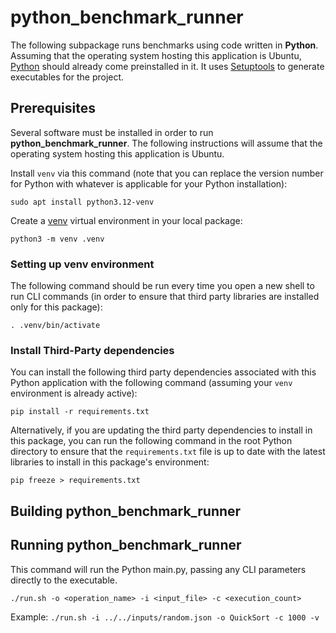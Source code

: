# python_benchmark_runner

The following subpackage runs benchmarks using code written in **Python**. Assuming that the operating system hosting this application is Ubuntu, [Python](https://www.python.org/downloads/) should already come preinstalled in it. It uses [Setuptools](https://setuptools.pypa.io/en/latest/index.html) to generate executables for the project.

## Prerequisites

Several software must be installed in order to run **python_benchmark_runner**. The following instructions will assume that the operating system hosting this application is Ubuntu.

Install `venv` via this command (note that you can replace the version number for Python with whatever is applicable for your Python installation):
```
sudo apt install python3.12-venv
```

Create a [venv](https://docs.python.org/3/library/venv.html) virtual environment in your local package:
```
python3 -m venv .venv
```

### Setting up venv environment
The following command should be run every time you open a new shell to run CLI commands (in order to ensure that third party libraries are installed only for this package):
```
. .venv/bin/activate
```

### Install Third-Party dependencies
You can install the following third party dependencies associated with this Python application with the following command (assuming your `venv` environment is already active):
```
pip install -r requirements.txt
```

Alternatively, if you are updating the third party dependencies to install in this package, you can run the following command in the root Python directory to ensure that the `requirements.txt` file is up to date with the latest libraries to install in this package's environment:
```
pip freeze > requirements.txt
```

## Building python_benchmark_runner



## Running python_benchmark_runner

This command will run the Python main.py, passing any CLI parameters directly to the executable.
```
./run.sh -o <operation_name> -i <input_file> -c <execution_count>
```

Example: `./run.sh -i ../../inputs/random.json -o QuickSort -c 1000 -v`